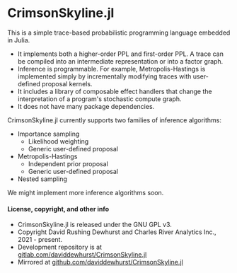 # CrimsonSkyline.jl

This is a simple trace-based probabilistic programming language embedded in Julia. 

+ It implements both a higher-order PPL and first-order PPL. A trace can be compiled into an intermediate
    representation or into a factor graph.
+ Inference is programmable. For example, Metropolis-Hastings is implemented simply by incrementally modifying
    traces with user-defined proposal kernels.
+ It includes a library of composable effect handlers that change the interpretation of a program's stochastic compute graph.
+ It does not have many package dependencies.

CrimsonSkyline.jl currently supports two families of inference algorithms:

+ Importance sampling
    + Likelihood weighting
    + Generic user-defined proposal
+ Metropolis-Hastings
    + Independent prior proposal
    + Generic user-defined proposal
+ Nested sampling

We might implement more inference algorithms soon.

#### License, copyright, and other info
+ CrimsonSkyline.jl is released under the GNU GPL v3.
+ Copyright David Rushing Dewhurst and Charles River Analytics Inc., 2021 - present.
+ Development repository is at [gitlab.com/daviddewhurst/CrimsonSkyline.jl](gitlab.com/daviddewhurst/CrimsonSkyline.jl)
+ Mirrored at [github.com/daviddewhurst/CrimsonSkyline.jl](github.com/daviddewhurst/CrimsonSkyline.jl)